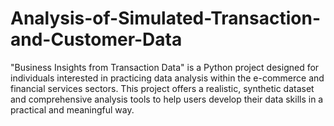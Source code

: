 # Analysis-of-Simulated-Transaction-and-Customer-Data
"Business Insights from Transaction Data" is a Python project designed for individuals interested in practicing data analysis within the e-commerce and financial services sectors. This project offers a realistic, synthetic dataset and comprehensive analysis tools to help users develop their data skills in a practical and meaningful way.
